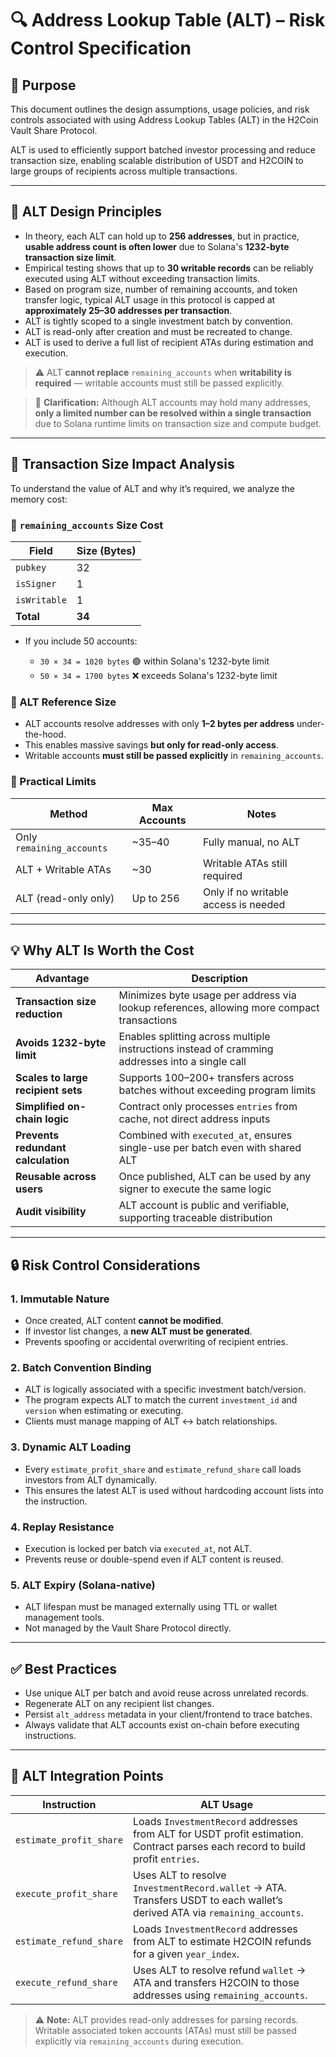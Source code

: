 # 🔍 Address Lookup Table (ALT) – Risk Control Specification

## 📘 Purpose

This document outlines the design assumptions, usage policies, and risk controls associated with using Address Lookup Tables (ALT) in the H2Coin Vault Share Protocol.

ALT is used to efficiently support batched investor processing and reduce transaction size, enabling scalable distribution of USDT and H2COIN to large groups of recipients across multiple transactions.

---

## 🧠 ALT Design Principles

* In theory, each ALT can hold up to **256 addresses**, but in practice, **usable address count is often lower** due to Solana's **1232-byte transaction size limit**.
* Empirical testing shows that up to **30 writable records** can be reliably executed using ALT without exceeding transaction limits.
* Based on program size, number of remaining accounts, and token transfer logic, typical ALT usage in this protocol is capped at **approximately 25–30 addresses per transaction**.
* ALT is tightly scoped to a single investment batch by convention.
* ALT is read-only after creation and must be recreated to change.
* ALT is used to derive a full list of recipient ATAs during estimation and execution.

> ⚠️ ALT **cannot replace** `remaining_accounts` when **writability is required** — writable accounts must still be passed explicitly.

> 🔎 **Clarification:** Although ALT accounts may hold many addresses, **only a limited number can be resolved within a single transaction** due to Solana runtime limits on transaction size and compute budget.

---

## 📏 Transaction Size Impact Analysis

To understand the value of ALT and why it’s required, we analyze the memory cost:

### 🔹 `remaining_accounts` Size Cost

| Field        | Size (Bytes) |
| ------------ | ------------ |
| `pubkey`     | 32           |
| `isSigner`   | 1            |
| `isWritable` | 1            |
| **Total**    | **34**       |

* If you include 50 accounts:

  * `30 × 34 = 1020 bytes` 🟢 within Solana's 1232-byte limit
  * `50 × 34 = 1700 bytes` ❌ exceeds Solana's 1232-byte limit

### 🔹 ALT Reference Size

* ALT accounts resolve addresses with only **1–2 bytes per address** under-the-hood.
* This enables massive savings **but only for read-only access**.
* Writable accounts **must still be passed explicitly** in `remaining_accounts`.

### 🧪 Practical Limits

| Method                    | Max Accounts | Notes                                |
| ------------------------- | ------------ | ------------------------------------ |
| Only `remaining_accounts` | \~35–40      | Fully manual, no ALT                 |
| ALT + Writable ATAs       | \~30         | Writable ATAs still required         |
| ALT (read-only only)      | Up to 256    | Only if no writable access is needed |

---

## 💡 Why ALT Is Worth the Cost

| Advantage                          | Description                                                                                     |
| ---------------------------------- | ----------------------------------------------------------------------------------------------- |
| **Transaction size reduction**     | Minimizes byte usage per address via lookup references, allowing more compact transactions      |
| **Avoids 1232-byte limit**         | Enables splitting across multiple instructions instead of cramming addresses into a single call |
| **Scales to large recipient sets** | Supports 100–200+ transfers across batches without exceeding program limits                     |
| **Simplified on-chain logic**      | Contract only processes `entries` from cache, not direct address inputs                         |
| **Prevents redundant calculation** | Combined with `executed_at`, ensures single-use per batch even with shared ALT                  |
| **Reusable across users**          | Once published, ALT can be used by any signer to execute the same logic                         |
| **Audit visibility**               | ALT account is public and verifiable, supporting traceable distribution                         |

---

## 🔒 Risk Control Considerations

### 1. Immutable Nature

* Once created, ALT content **cannot be modified**.
* If investor list changes, a **new ALT must be generated**.
* Prevents spoofing or accidental overwriting of recipient entries.

### 2. Batch Convention Binding

* ALT is logically associated with a specific investment batch/version.
* The program expects ALT to match the current `investment_id` and `version` when estimating or executing.
* Clients must manage mapping of ALT ↔ batch relationships.

### 3. Dynamic ALT Loading

* Every `estimate_profit_share` and `estimate_refund_share` call loads investors from ALT dynamically.
* This ensures the latest ALT is used without hardcoding account lists into the instruction.

### 4. Replay Resistance

* Execution is locked per batch via `executed_at`, not ALT.
* Prevents reuse or double-spend even if ALT content is reused.

### 5. ALT Expiry (Solana-native)

* ALT lifespan must be managed externally using TTL or wallet management tools.
* Not managed by the Vault Share Protocol directly.

---

## ✅ Best Practices

* Use unique ALT per batch and avoid reuse across unrelated records.
* Regenerate ALT on any recipient list changes.
* Persist `alt_address` metadata in your client/frontend to trace batches.
* Always validate that ALT accounts exist on-chain before executing instructions.

---

## 🧾 ALT Integration Points

| Instruction             | ALT Usage                                                                                                                      |
| ----------------------- | ------------------------------------------------------------------------------------------------------------------------------ |
| `estimate_profit_share` | Loads `InvestmentRecord` addresses from ALT for USDT profit estimation. Contract parses each record to build profit `entries`. |
| `execute_profit_share`  | Uses ALT to resolve `InvestmentRecord.wallet` → ATA. Transfers USDT to each wallet’s derived ATA via `remaining_accounts`.     |
| `estimate_refund_share` | Loads `InvestmentRecord` addresses from ALT to estimate H2COIN refunds for a given `year_index`.                               |
| `execute_refund_share`  | Uses ALT to resolve refund `wallet` → ATA and transfers H2COIN to those addresses using `remaining_accounts`.                  |

> ⚠️ **Note:** ALT provides read-only addresses for parsing records. Writable associated token accounts (ATAs) must still be passed explicitly via `remaining_accounts` during execution.


